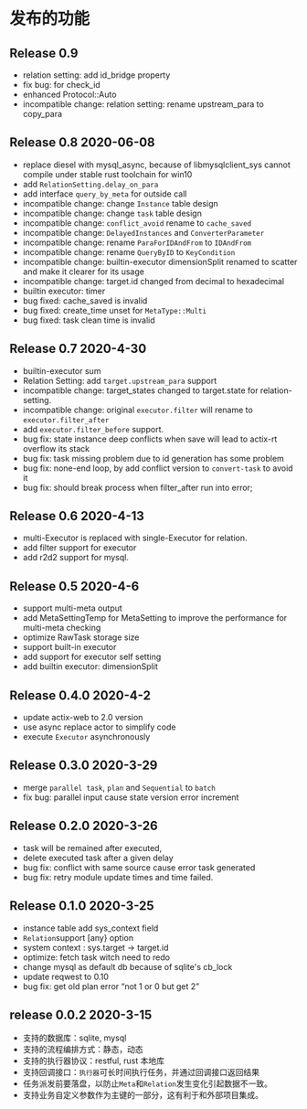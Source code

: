 
# 发布的功能

## Release 0.9

- relation setting: add id_bridge property
- fix bug: for check_id
- enhanced Protocol::Auto
- incompatible change: relation setting: rename upstream_para to copy_para

## Release 0.8 2020-06-08

- replace diesel with mysql_async, because of libmysqlclient_sys cannot compile under stable rust toolchain for win10
- add `RelationSetting.delay_on_para`
- add interface `query_by_meta` for outside call
- incompatible change: change `Instance` table design
- incompatible change: change `task` table design
- incompatible change: `conflict_avoid` rename to `cache_saved` 
- incompatible change: `DelayedInstances` and `ConverterParameter`
- incompatible change: rename `ParaForIDAndFrom` to `IDAndFrom`
- incompatible change: rename `QueryByID` to `KeyCondition`
- incompatible change: builtin-executor dimensionSplit renamed to scatter and make it clearer for its usage
- incompatible change: target.id changed from decimal to hexadecimal
- builtin executor: timer
- bug fixed: cache_saved is invalid
- bug fixed: create_time unset for `MetaType::Multi`
- bug fixed: task clean time is invalid 

## Release 0.7 2020-4-30

- builtin-executor sum
- Relation Setting: add `target.upstream_para` support
- incompatible change: target_states changed to target.state for relation-setting. 
- incompatible change: original `executor.filter` will rename to `executor.filter_after`
- add `executor.filter_before` support.
- bug fix: state instance deep conflicts when save will lead to actix-rt overflow its stack
- bug fix: task missing problem due to id generation has some problem
- bug fix: none-end loop, by add conflict version to `convert-task` to avoid it
- bug fix: should break process when filter_after run into error;

## Release 0.6 2020-4-13

- multi-Executor is replaced with single-Executor for relation.
- add filter support for executor 
- add r2d2 support for mysql.

## Release 0.5 2020-4-6

- support multi-meta output
- add MetaSettingTemp for MetaSetting to improve the performance for multi-meta checking
- optimize RawTask storage size
- support built-in executor
- add support for executor self setting
- add builtin executor: dimensionSplit

## Release 0.4.0 2020-4-2

- update actix-web to 2.0 version
- use async replace actor to simplify code
- execute `Executor` asynchronously 

## Release 0.3.0 2020-3-29

- merge `parallel task`, `plan` and `Sequential` to `batch`
- fix bug: parallel input cause state version error increment

## Release 0.2.0 2020-3-26

- task will be remained after executed,
- delete executed task after a given delay
- bug fix: conflict with same source cause error task generated 
- bug fix: retry module update times and time failed.  

## Release 0.1.0 2020-3-25

- instance table add sys_context field
- `Relation`support [any} option
- system context : sys.target -> target.id
- optimize: fetch task witch need to redo
- change mysql as default db because of sqlite's cb_lock
- update reqwest to 0.10
- bug fix: get old plan error “not 1 or 0 but get 2”

## release 0.0.2 2020-3-15

- 支持的数据库：sqlite, mysql
- 支持的流程编排方式：静态，动态
- 支持的执行器协议：restful, rust 本地库
- 支持回调接口：`执行器`可长时间执行任务，并通过回调接口返回结果
- 任务派发前要落盘，以防止`Meta`和`Relation`发生变化引起数据不一致。
- 支持业务自定义参数作为主键的一部分，这有利于和外部项目集成。

